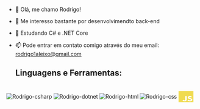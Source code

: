 - 👋 Olá, me chamo Rodrigo!
- 👀 Me interesso bastante por desenvolvimendto back-end
- 🌱 Estudando C# e .NET Core
- 📫 Pode entrar em contato comigo através do meu email: rodrigo1aleixo@gmail.com
  
  <h2>Linguagens e Ferramentas:</h2>
  
<div style="display: inline_block"><br>
  
   <img align="center" alt="Rodrigo-csharp" height="30" width="40" src="https://cdn.jsdelivr.net/gh/devicons/devicon/icons/csharp/csharp-original.svg" />  
   <img align="center" alt="Rodrigo-dotnet" height="30" width="40" src="https://cdn.jsdelivr.net/gh/devicons/devicon/icons/dotnetcore/dotnetcore-original.svg" />      
   <img align="center" alt="Rodrigo-html" height="30" width="40" src="https://cdn.jsdelivr.net/gh/devicons/devicon/icons/html5/html5-plain-wordmark.svg" />
   <img align="center" alt="Rodrigo-css" height="30" width="40" src="https://cdn.jsdelivr.net/gh/devicons/devicon/icons/css3/css3-plain-wordmark.svg" />
   <img align="center" alt="Rodrigo-js" height="30" width="40" src="https://raw.githubusercontent.com/devicons/devicon/master/icons/javascript/javascript-plain.svg" />
</div>
